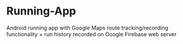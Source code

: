 # Running-App
Android running app with Google Maps route tracking/recording functionality + run history recorded on Google Firebase web server
